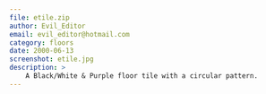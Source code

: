 ```yaml
---
file: etile.zip
author: Evil_Editor
email: evil_editor@hotmail.com
category: floors
date: 2000-06-13
screenshot: etile.jpg
description: >
    A Black/White & Purple floor tile with a circular pattern.
---
```

